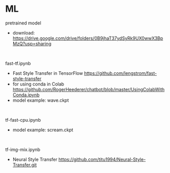 # ML

pretrained model
- download: https://drive.google.com/drive/folders/0B9jhaT37ydSyRk9UX0wwX3BpMzQ?usp=sharing
<br>

fast-tf.ipynb
- Fast Style Transfer in TensorFlow https://github.com/lengstrom/fast-style-transfer
- for using conda in Colab https://github.com/RogerHeederer/chatbot/blob/master/UsingColabWithConda.ipynb
- model example: wave.ckpt
<br>

tf-fast-cpu.ipynb
- model example: scream.ckpt
<br>

tf-img-mix.ipynb
- Neural Style Transfer https://github.com/titu1994/Neural-Style-Transfer.git
